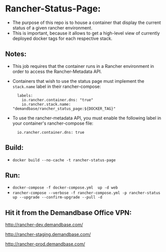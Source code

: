 # Rancher-Status-Page:

* The purpose of this repo is to house a container that display the current status of a given rancher environment.
* This is important, because it allows to get a high-level view of currently deployed docker tags for each respective stack.

## Notes:
  * This job requires that the container runs in a Rancher environment in order to access the Rancher-Metadata API.
  * Containers that wish to use the status page must implement the `stack.name` label in their rancher-compose:

    ```
      labels:
        io.rancher.container.dns: "true"
        io.rancher.stack.name: "demandbase/rancher_status_page:${DOCKER_TAG}"
    ```

  * To use the rancher-metadata API, you must enable the following label in your container's rancher-compose file:

    ```
      io.rancher.container.dns: true
    ```

## Build:
  * `docker build --no-cache -t rancher-status-page`

## Run:
  * `docker-compose -f docker-compose.yml  up -d web`
  * `rancher-compose --verbose -f rancher-compose.yml -p rancher-status up --upgrade --confirm-upgrade --pull -d`

## Hit it from the Demandbase Office VPN:

http://rancher-dev.demandbase.com/

http://rancher-staging.demandbase.com/

http://rancher-prod.demandbase.com/

